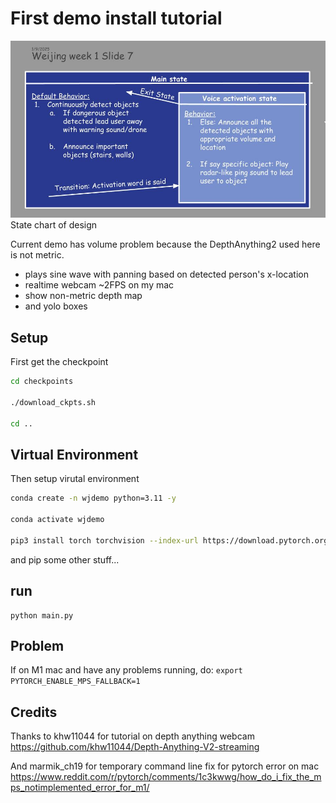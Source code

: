
# First demo install tutorial

![Project Diagram](demo.jpg)
State chart of design

Current demo has volume problem because the DepthAnything2 used here is not metric.

- plays sine wave with panning based on detected person's x-location
- realtime webcam ~2FPS on my mac
- show non-metric depth map 
- and yolo boxes


## Setup

First get the checkpoint
```bash
cd checkpoints

./download_ckpts.sh

cd ..
```


## Virtual Environment

Then setup virutal environment

```bash 
conda create -n wjdemo python=3.11 -y

conda activate wjdemo

pip3 install torch torchvision --index-url https://download.pytorch.org/whl/cu121
```

and pip some other stuff...


## run

```
python main.py
```


## Problem

If on M1 mac and have any problems running, do:
```export PYTORCH_ENABLE_MPS_FALLBACK=1```


## Credits 

Thanks to khw11044 for tutorial on depth anything webcam
https://github.com/khw11044/Depth-Anything-V2-streaming

And marmik_ch19 for temporary command line fix for pytorch error on mac
https://www.reddit.com/r/pytorch/comments/1c3kwwg/how_do_i_fix_the_mps_notimplemented_error_for_m1/



